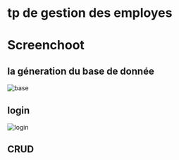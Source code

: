 # tp de gestion des employes

# Screenchoot
## la géneration du base de donnée


![base](https://github.com/hasnahatti70/tpjsf/assets/127605934/9659fe9e-6fad-4163-bfe4-2a7fbfe82c11)

## login


![login](https://github.com/hasnahatti70/tpjsf/assets/127605934/f2c7e1e8-716a-4b3e-be15-55f591cb0029)

## CRUD

